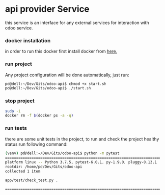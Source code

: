 # api provider Service
this service is an interface for any external services for interaction with odoo service.

### docker installation
in order to run this docker first install docker from [here](https://docs.docker.com/install/), 


### run project
Any project configuration will be done automatically, just run:

```bash
pd@dell:~/Dev/Gits/odoo-api$ chmod +x start.sh 
pd@dell:~/Dev/Gits/odoo-api$ ./start.sh 
```

### stop project 
```bash
sudo -i
docker rm -f $(docker ps -a -q)
```
### run tests
there are some unit tests in the project, to run and check the project healthy status run following command:
```bash
(venv) pd@dell:~/Dev/Gits/odoo-api$ python -m pytest
=============================================================================================== test session starts ===============================================================================================
platform linux -- Python 3.7.5, pytest-6.0.1, py-1.9.0, pluggy-0.13.1
rootdir: /home/pd/Dev/Gits/odoo-api
collected 1 item                                                                                                                                                                                                  

app/test/check_test.py .                                                                                                                                                                                    [100%]

================================================================================================ 1 passed in 0.13s ================================================================================================

```